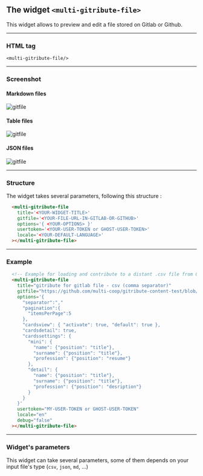 
## The widget `<multi-gitribute-file>`


This widget allows to preview and edit a file stored on Gitlab or Github.

---

### HTML tag

`<multi-gitribute-file/>`

---

### Screenshot

#### Markdown files

![gitfile](https://raw.githubusercontent.com/multi-coop/gitribute-documentation-content/main/images/screenshots/gitfile-md-preview-01.png)

#### Table files

![gitfile](https://raw.githubusercontent.com/multi-coop/gitribute-documentation-content/main/images/screenshots/gitfile-csv-preview-01.png)

#### JSON files

![gitfile](https://raw.githubusercontent.com/multi-coop/gitribute-documentation-content/main/images/screenshots/gitfile-json-preview-01.png)

---

### Structure

The widget takes several parameters, following this structure :

```html
  <multi-gitribute-file 
    title='<YOUR-WIDGET-TITLE>'
    gitfile='<YOUR-FILE-URL-IN-GITLAB-OR-GITHUB>'
    options='{ <YOUR-OPTIONS> }'
    usertoken='<YOUR-USER-TOKEN or GHOST-USER-TOKEN>'
    locale='<YOUR-DEFAULT-LANGUAGE>'
  ></multi-gitribute-file>
```

---

### Example

```html
  <!-- Example for loading and contribute to a distant .csv file from Github -->
  <multi-gitribute-file
    title="gitribute for gitlab file - csv (comma separator)" 
    gitfile="https://github.com/multi-coop/gitribute-content-test/blob/main/data/csv/test-table-comma.csv" 
    options='{
      "separator":","
      "pagination":{
        "itemsPerPage":5
      },
      "cardsview": { "activate": true, "default": true },
      "cardsdetail": true,
      "cardssettings": {
        "mini": {
          "name": {"position": "title"},
          "surname": {"position": "title"},
          "profession": {"position": "resume"}
        },
        "detail": {
          "name": {"position": "title"},
          "surname": {"position": "title"},
          "profession": {"position": "desription"}
        }
      }
    }' 
    usertoken="MY-USER-TOKEN or GHOST-USER-TOKEN"
    locale="en"
    debug="false"
  ></multi-gitribute-file>
```

---

### Widget's parameters

This widget can take several parameters, some of them depends on your input file's type (`csv`, `json`, `md`, ...)

